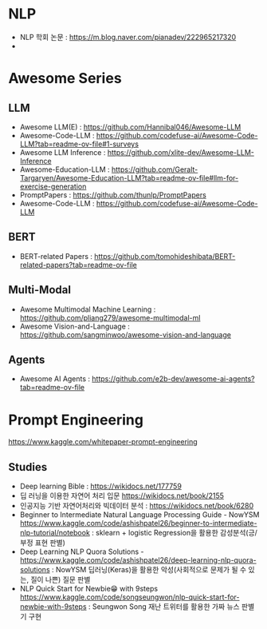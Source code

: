 # NLP
- NLP 학회 논문 : https://m.blog.naver.com/pianadev/222965217320
- 

# Awesome Series
## LLM
- Awesome LLM(E) : https://github.com/Hannibal046/Awesome-LLM
- Awesome-Code-LLM : https://github.com/codefuse-ai/Awesome-Code-LLM?tab=readme-ov-file#1-surveys
- Awesome LLM Inference : https://github.com/xlite-dev/Awesome-LLM-Inference
- Awesome-Education-LLM : https://github.com/Geralt-Targaryen/Awesome-Education-LLM?tab=readme-ov-file#llm-for-exercise-generation
- PromptPapers : https://github.com/thunlp/PromptPapers
- Awesome-Code-LLM : https://github.com/codefuse-ai/Awesome-Code-LLM

## BERT
- BERT-related Papers : https://github.com/tomohideshibata/BERT-related-papers?tab=readme-ov-file

## Multi-Modal
- Awesome Multimodal Machine Learning : https://github.com/pliang279/awesome-multimodal-ml
- Awesome Vision-and-Language : https://github.com/sangminwoo/awesome-vision-and-language

## Agents
- Awesome AI Agents : https://github.com/e2b-dev/awesome-ai-agents?tab=readme-ov-file

# Prompt Engineering
https://www.kaggle.com/whitepaper-prompt-engineering

## Studies
- Deep learning Bible : https://wikidocs.net/177759
- 딥 러닝을 이용한 자연어 처리 입문 https://wikidocs.net/book/2155
- 인공지능 기반 자연어처리와 빅데이터 분석 : https://wikidocs.net/book/6280
- Beginner to Intermediate Natural Language Processing Guide - NowYSM https://www.kaggle.com/code/ashishpatel26/beginner-to-intermediate-nlp-tutorial/notebook : sklearn + logistic Regression을 활용한 감성분석(긍/부정 표현 판별)
- Deep Learning NLP Quora Solutions - https://www.kaggle.com/code/ashishpatel26/deep-learning-nlp-quora-solutions : NowYSM 딥러닝(Keras)을 활용한 악성(사회적으로 문제가 될 수 있는, 질이 나쁜) 질문 판별
- NLP Quick Start for Newbie😁 with 9steps https://www.kaggle.com/code/songseungwon/nlp-quick-start-for-newbie-with-9steps : Seungwon Song 재난 트위터를 활용한 가짜 뉴스 판별기 구현




